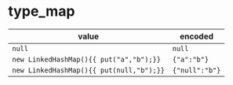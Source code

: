 # type_map

| value | encoded |
| ---   | ---     |
| `null` | `null` |
| `new LinkedHashMap(){{ put("a","b");}}` | `{"a":"b"}` |
| `new LinkedHashMap(){{ put(null,"b");}}` | `{"null":"b"}` |